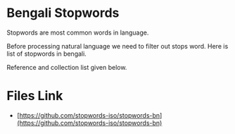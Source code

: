 # Bengali Stopwords

Stopwords are most common words in language. 

Before processing natural language we need to filter out stops word. 
Here is list of stopwords in bengali. 

Reference and collection list given below.


# Files Link
* [https://github.com/stopwords-iso/stopwords-bn](https://github.com/stopwords-iso/stopwords-bn)
